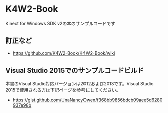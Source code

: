 # K4W2-Book
Kinect for Windows SDK v2の本のサンプルコードです

## 訂正など

 * https://github.com/K4W2-Book/K4W2-Book/wiki

## Visual Studio 2015でのサンプルコードビルド

本書のVisual Studio対応バージョンは2012および2013です。Visual Studio 2015で使用される方は下記ページを参考にしてください。

 * https://gist.github.com/UnaNancyOwen/f368bb9856bdcb09aee5d6280937e98b


